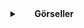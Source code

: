  <details>
    <summary align="center"> &nbsp; &nbsp; &nbsp; <b>Görseller</b></summary>
    <p align="center">
     <img src="https://cdn.discordapp.com/attachments/1018013525882449965/1089113120779272202/image.png">
     <img src="https://cdn.discordapp.com/attachments/1018013525882449965/1089113244750327889/image.png">
     <img src="https://cdn.discordapp.com/attachments/1018013525882449965/1089113370692690000/image.png">
  </p>
  </details>
